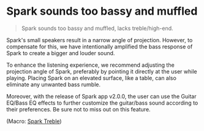# Spark sounds too bassy and muffled
> Spark sounds too bassy and muffled, lacks treble/high-end.

Spark's small speakers result in a narrow angle of projection. However, to compensate for this, we have intentionally amplified the bass response of Spark to create a bigger and louder sound. 

To enhance the listening experience, we recommend adjusting the projection angle of Spark, preferably by pointing it directly at the user while playing. Placing Spark on an elevated surface, like a table, can also eliminate any unwanted bass rumble. 

Moreover, with the release of Spark app v2.0.0, the user can use the Guitar EQ/Bass EQ effects to further customize the guitar/bass sound according to their preferences. Be sure not to miss out on this feature.
  
(Macro: <u>Spark Treble</u>)
